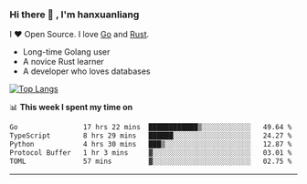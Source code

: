### Hi there 👋 , I'm hanxuanliang

<!--
**hanxuanliang/hanxuanliang** is a ✨ _special_ ✨ repository because its `README.md` (this file) appears on your GitHub profile.

Here are some ideas to get you started:

- 🔭 I’m currently working on ...
- 🌱 I’m currently learning ...
- 👯 I’m looking to collaborate on ...
- 🤔 I’m looking for help with ...
- 💬 Ask me about ...
- 📫 How to reach me: ...
- 😄 Pronouns: ...
- ⚡ Fun fact: ...
-->
I ❤ Open Source. I love [Go](https://golang.org) and [Rust](https://www.rust-lang.org/zh-CN/).

* Long-time Golang user
* A novice Rust learner
* A developer who loves databases

[![Top Langs](https://github-readme-stats.vercel.app/api?username=hanxuanliang&show_icons=true&count_private=true&line_height=40)](https://github.com/anuraghazra/github-readme-stats)

📊 **This week I spent my time on**
<!--START_SECTION:waka-->

```txt
Go                17 hrs 22 mins  ████████████▒░░░░░░░░░░░░   49.64 %
TypeScript        8 hrs 29 mins   ██████░░░░░░░░░░░░░░░░░░░   24.27 %
Python            4 hrs 30 mins   ███▒░░░░░░░░░░░░░░░░░░░░░   12.87 %
Protocol Buffer   1 hr 3 mins     ▓░░░░░░░░░░░░░░░░░░░░░░░░   03.01 %
TOML              57 mins         ▓░░░░░░░░░░░░░░░░░░░░░░░░   02.75 %
```

<!--END_SECTION:waka-->

***
